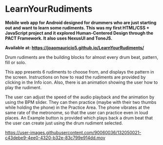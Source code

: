 # LearnYourRudiments
<b> Mobile web app for Android designed for drummers who are just starting out and want to learn some rudiments. This was my first HTML/CSS + JavaScript project and it explored Human-Centered Design through the PACT Framework. It also uses NexusUI and ToneJS.</b>

<b> Available at: https://joaomauricio5.github.io/LearnYourRudiments/ </b>

Drum rudiments are the building blocks for almost every drum beat, pattern, fill or solo. 

This app presents 6 rudiments to choose from, and displays the pattern in the screen. Instructions on how to read the rudiments are provided by clicking in the Info icon. Also, there is an animation showing the user how to play the rudiment.

The user can adjust the speed of the audio playback and the animation by using the BPM slider. They can then practice (maybe with their two thumbs while holding the phone) in the Practice Area. The phone vibrates at the same rate of the metronome, so that the user can practice even in loud places.
An Example button is provided which plays back a drum beat that the user can create just using the drum rudiment selected.







https://user-images.githubusercontent.com/90060036/132050021-c43debe9-4ee0-4320-b32e-83c799e914dd.mov







